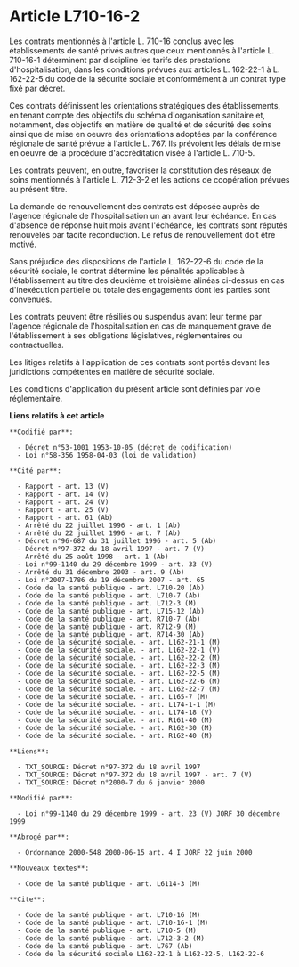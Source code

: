 # Article L710-16-2

Les contrats mentionnés à l'article L. 710-16 conclus avec les établissements de santé privés autres que ceux mentionnés à
l'article L. 710-16-1 déterminent par discipline les tarifs des prestations d'hospitalisation, dans les conditions prévues
aux articles L. 162-22-1 à L. 162-22-5 du code de la sécurité sociale et conformément à un contrat type fixé par décret.

Ces contrats définissent les orientations stratégiques des établissements, en tenant compte des objectifs du schéma
d'organisation sanitaire et, notamment, des objectifs en matière de qualité et de sécurité des soins ainsi que de mise en
oeuvre des orientations adoptées par la conférence régionale de santé prévue à l'article L. 767. Ils prévoient les délais de
mise en oeuvre de la procédure d'accréditation visée à l'article L. 710-5.

Les contrats peuvent, en outre, favoriser la constitution des réseaux de soins mentionnés à l'article L. 712-3-2 et les
actions de coopération prévues au présent titre.

La demande de renouvellement des contrats est déposée auprès de l'agence régionale de l'hospitalisation un an avant leur
échéance. En cas d'absence de réponse huit mois avant l'échéance, les contrats sont réputés renouvelés par tacite
reconduction. Le refus de renouvellement doit être motivé.

Sans préjudice des dispositions de l'article L. 162-22-6 du code de la sécurité sociale, le contrat détermine les pénalités
applicables à l'établissement au titre des deuxième et troisième alinéas ci-dessus en cas d'inexécution partielle ou totale
des engagements dont les parties sont convenues.

Les contrats peuvent être résiliés ou suspendus avant leur terme par l'agence régionale de l'hospitalisation en cas de
manquement grave de l'établissement à ses obligations législatives, réglementaires ou contractuelles.

Les litiges relatifs à l'application de ces contrats sont portés devant les juridictions compétentes en matière de sécurité
sociale.

Les conditions d'application du présent article sont définies par voie réglementaire.

**Liens relatifs à cet article**

	**Codifié par**:

	  - Décret n°53-1001 1953-10-05 (décret de codification)
	  - Loi n°58-356 1958-04-03 (loi de validation)

	**Cité par**:

	  - Rapport - art. 13 (V)
	  - Rapport - art. 14 (V)
	  - Rapport - art. 24 (V)
	  - Rapport - art. 25 (V)
	  - Rapport - art. 61 (Ab)
	  - Arrêté du 22 juillet 1996 - art. 1 (Ab)
	  - Arrêté du 22 juillet 1996 - art. 7 (Ab)
	  - Décret n°96-687 du 31 juillet 1996 - art. 5 (Ab)
	  - Décret n°97-372 du 18 avril 1997 - art. 7 (V)
	  - Arrêté du 25 août 1998 - art. 1 (Ab)
	  - Loi n°99-1140 du 29 décembre 1999 - art. 33 (V)
	  - Arrêté du 31 décembre 2003 - art. 9 (Ab)
	  - Loi n°2007-1786 du 19 décembre 2007 - art. 65
	  - Code de la santé publique - art. L710-20 (Ab)
	  - Code de la santé publique - art. L710-7 (Ab)
	  - Code de la santé publique - art. L712-3 (M)
	  - Code de la santé publique - art. L715-12 (Ab)
	  - Code de la santé publique - art. R710-7 (Ab)
	  - Code de la santé publique - art. R712-9 (M)
	  - Code de la santé publique - art. R714-30 (Ab)
	  - Code de la sécurité sociale. - art. L162-21-1 (M)
	  - Code de la sécurité sociale. - art. L162-22-1 (V)
	  - Code de la sécurité sociale. - art. L162-22-2 (M)
	  - Code de la sécurité sociale. - art. L162-22-3 (M)
	  - Code de la sécurité sociale. - art. L162-22-5 (M)
	  - Code de la sécurité sociale. - art. L162-22-6 (M)
	  - Code de la sécurité sociale. - art. L162-22-7 (M)
	  - Code de la sécurité sociale. - art. L165-7 (M)
	  - Code de la sécurité sociale. - art. L174-1-1 (M)
	  - Code de la sécurité sociale. - art. L174-18 (V)
	  - Code de la sécurité sociale. - art. R161-40 (M)
	  - Code de la sécurité sociale. - art. R162-30 (M)
	  - Code de la sécurité sociale. - art. R162-40 (M)

	**Liens**:

	  - TXT_SOURCE: Décret n°97-372 du 18 avril 1997
	  - TXT_SOURCE: Décret n°97-372 du 18 avril 1997 - art. 7 (V)
	  - TXT_SOURCE: Décret n°2000-7 du 6 janvier 2000

	**Modifié par**:

	  - Loi n°99-1140 du 29 décembre 1999 - art. 23 (V) JORF 30 décembre 1999

	**Abrogé par**:

	  - Ordonnance 2000-548 2000-06-15 art. 4 I JORF 22 juin 2000

	**Nouveaux textes**:

	  - Code de la santé publique - art. L6114-3 (M)

	**Cite**:

	  - Code de la santé publique - art. L710-16 (M)
	  - Code de la santé publique - art. L710-16-1 (M)
	  - Code de la santé publique - art. L710-5 (M)
	  - Code de la santé publique - art. L712-3-2 (M)
	  - Code de la santé publique - art. L767 (Ab)
	  - Code de la sécurité sociale L162-22-1 à L162-22-5, L162-22-6

